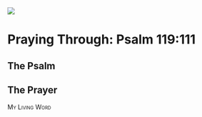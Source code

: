 <img class="intro-right" src="/images/art-paris-psalter.jpg">

<style>
  li {list-style-type: none;}
  p + ul {
    margin-top: -18px;
}
</style>

# Praying Through: Psalm 119:111

## The Psalm

## The Prayer

<div style="font-variant: small-caps;">
My Living Word
</div>
